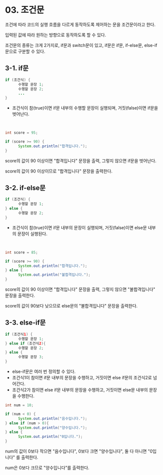 # 03. 조건문

조건에 따라 코드의 실행 흐름을 다르게 동작하도록 제어하는 문을 조건문이라고 한다.

입력된 값에 따라 원하는 방향으로 동작하도록 할 수 있다.

조건문의 종류는 크게 2가지로, if문과 switch문이 있고, if문은 if문, if-else문, else-if문으로 구분할 수 있다.


## 3-1. if문

```java
if (조건식) {
      수행할 문장 1;
      수행할 문장 2;
      ...
}
```
- 조건식이 참(true)이면 if문 내부의 수행할 문장이 실행되며, 거짓(false)이면 if문을 벗어난다.
<br/>

```java
int score = 95;

if (score >= 90) {
      System.out.println("합격입니다.");
}
```
score의 값이 90 이상이면 "합격입니다" 문장을 출력, 그렇지 않으면 if문을 벗어난다.

score의 값이 90 이상이므로 "합격입니다" 문장을 출력한다.
<br/>

## 3-2. if-else문

```java
if (조건식) {
      수행할 문장 1;
} else {
      수행할 문장 2;
}
```
- 조건식이 참(true)이면 if문 내부의 문장이 실행되며, 거짓(false)이면 else문 내부의 문장이 실행된다.
<br/>

```java
int score = 85;

if (score >= 90) {
      System.out.println("합격입니다.");
} else {
      System.out.println("불합격입니다.");
}
```
score의 값이 90 이상이면 "합격입니다" 문장을 출력, 그렇지 않으면 "불합격입니다" 문장을 출력한다.

score의 값이 90보다 낮으므로 else문의 "불합격입니다" 문장을 출력한다.

## 3-3. else-if문

```java
if (조건식1) {
      수행할 문장 1;
} else if (조건식2){
      수행할 문장 2;
} else {
      수행할 문장 3;
}
```
- else-if문은 여러 번 정의할 수 있다.
- 조건식1이 참이면 if문 내부의 문장을 수행하고, 거짓이면 else if문의 조건식2로 넘어간다.
- 조건식2가 참이면 else if문 내부의 문장을 수행하고, 거짓이면 else문 내부의 문장을 수행한다.

```java
int num = 10;

if (num < 0) {
      System.out.println("음수입니다.");
} else if (num > 0){
      System.out.println("양수입니다.");
} else {
      System.out.println("0입니다.");
}
```
num의 값이 0보다 작으면 "음수입니다", 0보다 크면 "양수입니다", 둘 다 아니면 "0입니다" 를 출력한다.

num은 0보다 크므로 "양수입니다"를 출력한다.
